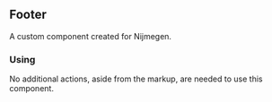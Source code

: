 ## Footer

A custom component created for Nijmegen.

### Using

No additional actions, aside from the markup, are needed to use this component.
